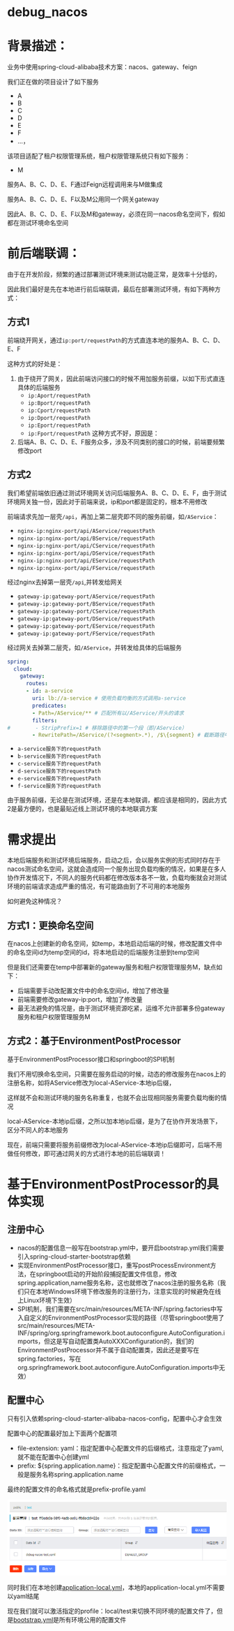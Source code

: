 # debug_nacos
# 背景描述：

业务中使用spring-cloud-alibaba技术方案：nacos、gateway、feign

我们正在做的项目设计了如下服务
- A
- B
- C
- D
- E
- F
- ...，

该项目适配了租户权限管理系统，租户权限管理系统只有如下服务：
- M

服务A、B、C、D、E、F通过Feign远程调用来与M做集成

服务A、B、C、D、E、F以及M公用同一个网关gateway

因此A、B、C、D、E、F以及M和gateway，必须在同一nacos命名空间下，假如都在测试环境命名空间

# 前后端联调：
由于在开发阶段，频繁的通过部署测试环境来测试功能正常，是效率十分低的，

因此我们最好是先在本地进行前后端联调，最后在部署测试环境，有如下两种方式：

## 方式1
前端绕开网关，通过`ip:port/requestPath`的方式直连本地的服务A、B、C、D、E、F

这种方式的好处是：
1. 由于绕开了网关，因此前端访问接口的时候不用加服务前缀，以如下形式直连具体的后端服务
   - `ip:Aport/requestPath`
   - `ip:Bport/requestPath`
   - `ip:Cport/requestPath`
   - `ip:Dport/requestPath`
   - `ip:Eport/requestPath`
   - `ip:Fport/requestPath`
这种方式不好，原因是：
1. 后端A、B、C、D、E、F服务众多，涉及不同类别的接口的时候，前端要频繁修改port

## 方式2
我们希望前端依旧通过测试环境网关访问后端服务A、B、C、D、E、F，由于测试环境网关独一份，因此对于前端来说，ip和port都是固定的，根本不用修改

前端请求先加一层壳`/api`，再加上第二层壳即不同的服务前缀，如`/AService`：

- `nginx-ip:nginx-port/api/AService/requestPath`
- `nginx-ip:nginx-port/api/BService/requestPath`
- `nginx-ip:nginx-port/api/CService/requestPath`
- `nginx-ip:nginx-port/api/DService/requestPath`
- `nginx-ip:nginx-port/api/EService/requestPath`
- `nginx-ip:nginx-port/api/FService/requestPath`

经过nginx去掉第一层壳`/api`,并转发给网关

- `gateway-ip:gateway-port/AService/requestPath`
- `gateway-ip:gateway-port/BService/requestPath`
- `gateway-ip:gateway-port/CService/requestPath`
- `gateway-ip:gateway-port/DService/requestPath`
- `gateway-ip:gateway-port/EService/requestPath`
- `gateway-ip:gateway-port/FService/requestPath`

经过网关去掉第二层壳，如`/AService`，并转发给具体的后端服务
```yaml
spring:
  cloud:
    gateway:
      routes:
      - id: a-service
        uri: lb://a-service # 使用负载均衡的方式调用a-service
        predicates:
        - Path=/AService/** # 匹配所有以/AService/开头的请求
        filters:
#        - StripPrefix=1 # 移除路径中的第一个段（即/AService）
        - RewritePath=/AService/(?<segment>.*), /$\{segment} # 截断路径中的/AService/部分
```

- `a-service服务下的requestPath`
- `b-service服务下的requestPath`
- `c-service服务下的requestPath`
- `d-service服务下的requestPath`
- `e-service服务下的requestPath`
- `f-service服务下的requestPath`

由于服务前缀，无论是在测试环境，还是在本地联调，都应该是相同的，因此方式2是最方便的，也是最贴近线上测试环境的本地联调方案

# 需求提出
本地后端服务和测试环境后端服务，启动之后，会以服务实例的形式同时存在于nacos测试命名空间，这就会造成同一个服务出现负载均衡的情况，如果是在多人协作开发情况下，不同人的服务代码都在修改版本各不一致，负载均衡就会对测试环境的前端请求造成严重的情况，有可能路由到了不可用的本地服务

如何避免这种情况？
## 方式1：更换命名空间
在nacos上创建新的命名空间，如temp，本地启动后端的时候，修改配置文件中的命名空间id为temp空间的id，将本地启动的后端服务注册到temp空间

但是我们还需要在temp中部署新的gateway服务和租户权限管理服务M，缺点如下：
- 后端需要手动改配置文件中的命名空间id，增加了修改量
- 前端需要修改gateway-ip:port，增加了修改量
- 最无法避免的情况是，由于测试环境资源吃紧，运维不允许部署多份gateway服务和租户权限管理服务M

## 方式2：基于EnvironmentPostProcessor

基于EnvironmentPostProcessor接口和springboot的SPI机制

我们不用切换命名空间，只需要在服务启动的时候，动态的修改服务在nacos上的注册名称，如将AService修改为local-AService-本地ip后缀，

这样就不会和测试环境的服务名称重复，也就不会出现相同服务需要负载均衡的情况

local-AService-本地ip后缀，之所以加本地ip后缀，是为了在协作开发场景下，区分不同人的本地服务

现在，前端只需要将服务前缀修改为local-AService-本地ip后缀即可，后端不用做任何修改，即可通过网关的方式进行本地的前后端联调！

# 基于EnvironmentPostProcessor的具体实现

## 注册中心
- nacos的配置信息一般写在bootstrap.yml中，要开启bootstrap.yml我们需要引入spring-cloud-starter-bootstrap依赖
- 实现EnvironmentPostProcessor接口，重写postProcessEnvironment方法，在springboot启动的开始阶段捕捉配置文件信息，修改spring.application,name服务名称，这也就修改了nacos注册的服务名称（我们只在本地Windows环境下修改服务的注册行为，注意实现的时候避免在线上Linux环境下生效）
- SPI机制，我们需要在src/main/resources/META-INF/spring.factories中写入自定义的EnvironmentPostProcessor实现的路径（尽管springboot使用了src/main/resources/META-INF/spring/org.springframework.boot.autoconfigure.AutoConfiguration.imports，但这是写自动配置类AutoXXXConfiguration的，我们的EnvironmentPostProcessor并不属于自动配置类，因此还是要写在spring.factories，写在org.springframework.boot.autoconfigure.AutoConfiguration.imports中无效）

## 配置中心
只有引入依赖spring-cloud-starter-alibaba-nacos-config，配置中心才会生效

配置中心的配置最好加上下面两个配置项

- file-extension: yaml：指定配置中心配置文件的后缀格式，注意指定了yaml,就不能在配置中心创建yml
- prefix: ${spring.application.name}：指定配置中心配置文件的前缀格式，一般是服务名称spring.application.name

最终的配置文件的命名格式就是prefix-profile.yaml

![img.png](pic/img.png)

同时我们在本地创建[application-local.yml](src%2Fmain%2Fresources%2Fapplication-local.yml)，本地的application-local.yml不需要以yaml结尾

现在我们就可以激活指定的profile：local/test来切换不同环境的配置文件了，但是[bootstrap.yml](src%2Fmain%2Fresources%2Fbootstrap.yml)是所有环境公用的配置文件